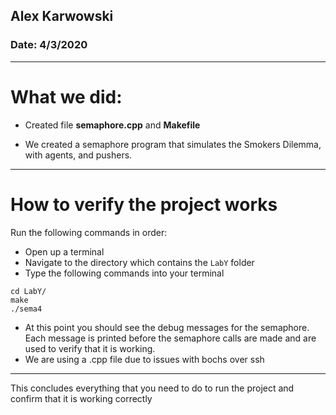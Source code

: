 ## Alex Karwowski

### Date: 4/3/2020

---

# What we did:
* Created file **semaphore.cpp** and **Makefile**

* We created a semaphore program that simulates the Smokers Dilemma, with agents, and pushers.

---

# How to verify the project works

Run the following commands in order:

* Open up a terminal
* Navigate to the directory which contains the `LabY` folder
* Type the following commands into your terminal

```
cd LabY/
make
./sema4
```

* At this point you should see the debug messages for the semaphore. Each message is printed before the semaphore calls are made and are used to verify that it is working.
* We are using a .cpp file due to issues with bochs over ssh

---

This concludes everything that you need to do to run the project and confirm that it is working correctly
